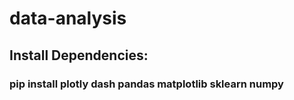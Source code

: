 # data-analysis
 
## Install Dependencies:
### pip install plotly dash pandas matplotlib sklearn numpy